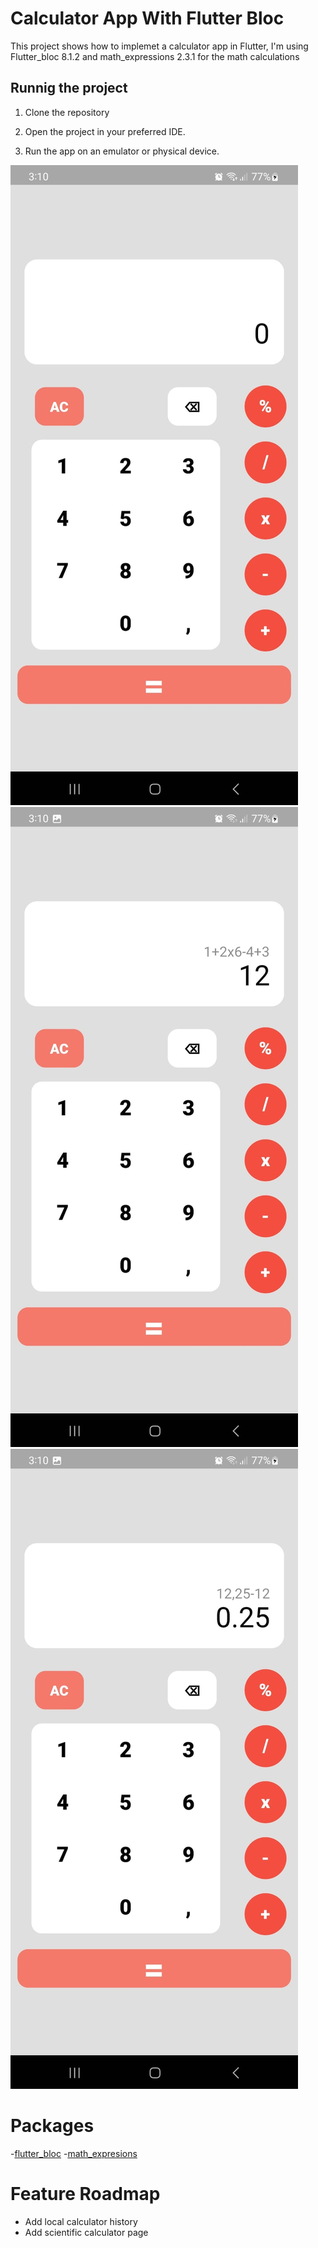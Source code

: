 # Calculator App With Flutter Bloc

This project shows how to implemet a calculator app in Flutter, I'm using Flutter_bloc 8.1.2 and math_expressions 2.3.1 for the math calculations

## Runnig the project

1. Clone the repository

2. Open the project in your preferred IDE.

3. Run the app on an emulator or physical device.

<p float="left">
<img src="web/icons/image_1.jpeg" With="35%" height="30%">
<img src="web/icons/image_2.jpeg" With="35%" height="30%">
<img src="web/icons/image_3.jpeg" With="35%" height="30%">

# Packages
-[flutter_bloc](https://pub.dev/packages/flutter_bloc)
-[math_expresions](https://pub.dev/packages/math_expressions)

# Feature Roadmap
- Add local calculator history 
- Add scientific calculator page
